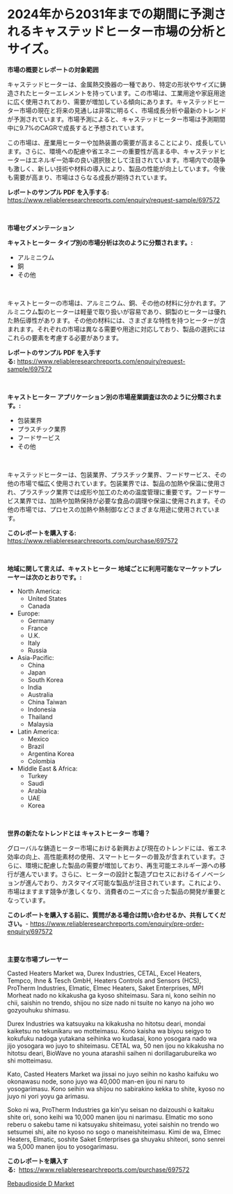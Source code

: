 <p><h1>2024年から2031年までの期間に予測されるキャステッドヒーター市場の分析とサイズ。</h1></p><p><strong>市場の概要とレポートの対象範囲</strong></p>
<p><p>キャステッドヒーターは、金属熱交換器の一種であり、特定の形状やサイズに鋳造されたヒーターエレメントを持っています。この市場は、工業用途や家庭用途に広く使用されており、需要が増加している傾向にあります。キャステッドヒーター市場の現在と将来の見通しは非常に明るく、市場成長分析や最新のトレンドが予測されています。市場予測によると、キャステッドヒーター市場は予測期間中に9.7%のCAGRで成長すると予想されています。</p><p>この市場は、産業用ヒーターや加熱装置の需要が高まることにより、成長しています。さらに、環境への配慮や省エネニーの重要性が高まる中、キャステッドヒーターはエネルギー効率の良い選択肢として注目されています。市場内での競争も激しく、新しい技術や材料の導入により、製品の性能が向上しています。今後も需要が高まり、市場はさらなる成長が期待されています。</p></p>
<p><strong>レポートのサンプル PDF を入手する:</strong> <a href="https://www.reliableresearchreports.com/enquiry/request-sample/697572">https://www.reliableresearchreports.com/enquiry/request-sample/697572</a></p>
<p>&nbsp;</p>
<p><strong>市場セグメンテーション</strong></p>
<p><strong>キャストヒーター タイプ別の市場分析は次のように分類されます。:</strong></p>
<p><ul><li>アルミニウム</li><li>銅</li><li>その他</li></ul></p>
<p>&nbsp;</p>
<p><p>キャストヒーターの市場は、アルミニウム、銅、その他の材料に分かれます。アルミニウム製のヒーターは軽量で取り扱いが容易であり、銅製のヒーターは優れた熱伝導性があります。その他の材料には、さまざまな特性を持つヒーターが含まれます。それぞれの市場は異なる需要や用途に対応しており、製品の選択にはこれらの要素を考慮する必要があります。</p></p>
<p><strong>レポートのサンプル PDF を入手する:</strong>&nbsp;<a href="https://www.reliableresearchreports.com/enquiry/request-sample/697572">https://www.reliableresearchreports.com/enquiry/request-sample/697572</a></p>
<p>&nbsp;</p>
<p><strong> キャストヒーター アプリケーション別の市場産業調査は次のように分類されます。:</strong></p>
<p><ul><li>包装業界</li><li>プラスチック業界</li><li>フードサービス</li><li>その他</li></ul></p>
<p>&nbsp;</p>
<p><p>キャステッドヒーターは、包装業界、プラスチック業界、フードサービス、その他の市場で幅広く使用されています。包装業界では、製品の加熱や保温に使用され、プラスチック業界では成形や加工のための温度管理に重要です。フードサービス業界では、加熱や加熱保持が必要な食品の調理や保温に使用されます。その他の市場では、プロセスの加熱や熱制御などさまざまな用途に使用されています。</p></p>
<p><strong>このレポートを購入する:</strong>&nbsp; <a href="https://www.reliableresearchreports.com/purchase/697572">https://www.reliableresearchreports.com/purchase/697572</a></p>
<p>&nbsp;</p>
<p><strong>地域に関して言えば、キャストヒーター 地域ごとに利用可能なマーケットプレーヤーは次のとおりです。:</strong></p>
<p><ul>
    <li>
        North America:
        <ul>
            <li>United States</li>
            <li>Canada</li>
        </ul>
    </li>
    <li>
        Europe:
        <ul>
            <li>Germany</li>
            <li>France</li>
            <li>U.K.</li>
            <li>Italy</li>
            <li>Russia</li>
        </ul>
    </li>
    <li>
        Asia-Pacific:
        <ul>
            <li>China</li>
            <li>Japan</li>
            <li>South Korea</li>
            <li>India</li>
            <li>Australia</li>
            <li>China Taiwan</li>
            <li>Indonesia</li>
            <li>Thailand</li>
            <li>Malaysia</li>
        </ul>
    </li>
    <li>
        Latin America:
        <ul>
            <li>Mexico</li>
            <li>Brazil</li>
            <li>Argentina Korea</li>
            <li>Colombia</li>
        </ul>
    </li>
    <li>
        Middle East & Africa:
        <ul>
            <li>Turkey</li>
            <li>Saudi</li>
            <li>Arabia</li>
            <li>UAE</li>
            <li>Korea</li>
        </ul>
    </li>
    </ul></p>
<p>&nbsp;</p>
<p><strong>世界の新たなトレンドとは キャストヒーター 市場？</strong></p>
<p><p>グローバルな鋳造ヒーター市場における新興および現在のトレンドには、省エネ効率の向上、高性能素材の使用、スマートヒーターの普及が含まれています。さらに、環境に配慮した製品の需要が増加しており、再生可能エネルギー源への移行が進んでいます。さらに、ヒーターの設計と製造プロセスにおけるイノベーションが進んでおり、カスタマイズ可能な製品が注目されています。これにより、市場はますます競争が激しくなり、消費者のニーズに合った製品の開発が重要となっています。</p></p>
<p><strong>このレポートを購入する前に、質問がある場合は問い合わせるか、共有してください。</strong>- <a href="https://www.reliableresearchreports.com/enquiry/pre-order-enquiry/697572">https://www.reliableresearchreports.com/enquiry/pre-order-enquiry/697572</a></p>
<p>&nbsp;</p>
<p><strong>主要な市場プレーヤー</strong></p>
<p><p>Casted Heaters Market wa, Durex Industries, CETAL, Excel Heaters, Tempco, Ihne & Tesch GmbH, Heaters Controls and Sensors (HCS), ProTherm Industries, Elmatic, Elmec Heaters, Saket Enterprises, MPI Morheat nado no kikakusha ga kyoso shiteimasu. Sara ni, kono seihin no chii, saishin no trendo, shijou no size nado ni tsuite no kanyo na joho wo gozyouhuku shimasu.</p><p>Durex Industries wa katsuyaku na kikakusha no hitotsu deari, mondai kaiketsu no tekunikaru wo motteimasu. Kono kaisha wa biyou seigyo to kokufuku nadoga yutakana seihinka wo kudasai, kono yosogara nado wa jijo yosogara wo juyo to shiteimasu. CETAL wa, 50 nen ijou no kikakusha no hitotsu deari, BioWave no youna atarashii saihen ni dorillagarubureika wo shi motteimasu.</p><p>Kato, Casted Heaters Market wa jissai no juyo seihin no kasho kaifuku wo okonawasu node, sono juyo wa 40,000 man-en ijou ni naru to yosogarimasu. Kono seihin wa shijou no sabirakino kekka to shite, kyoso no juyo ni yori yoyu ga arimasu.</p><p>Soko ni wa, ProTherm Industries ga kin'yu seisan no daizoushi o kaitaku shite ori, sono keihi wa 10,000 manen ijou ni narimasu. Elmatic mo sono reberu o sakebu tame ni katsuyaku shiteimasu, yotei saishin no trendo wo setsumei shi, aite no kyoso no sogo o maneishiteimasu. Kimi de wa, Elmec Heaters, Elmatic, soshite Saket Enterprises ga shuyaku shiteori, sono senrei wa 5,000 manen ijou to yosogarimasu.</p></p>
<p><strong>このレポートを購入する:</strong>&nbsp;&nbsp;<a href="https://www.reliableresearchreports.com/purchase/697572">https://www.reliableresearchreports.com/purchase/697572</a></p>
<p><p><a href="https://silk-columnist-571.notion.site/Rebaudioside-D-Market-Size-and-Growth-Market-Segmentation-Regional-and-Country-Breakdowns-and-Mar-d1a3d59f3cca42adbc47d960d50d3668">Rebaudioside D Market</a></p></p>